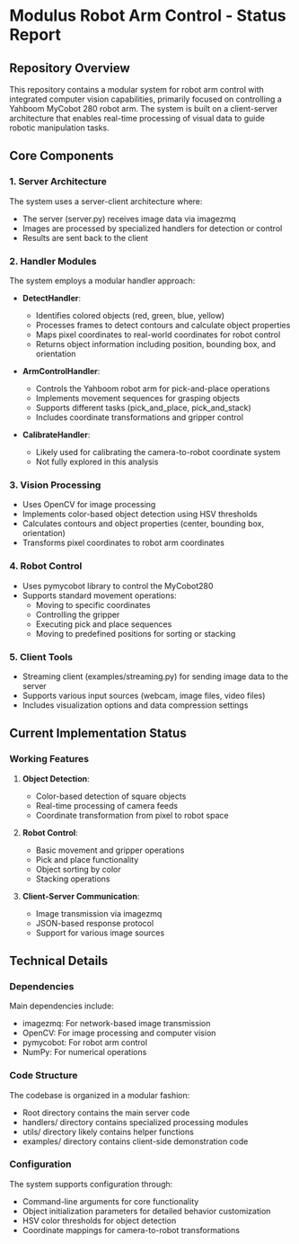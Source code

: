 # Modulus Robot Arm Control - Status Report

## Repository Overview

This repository contains a modular system for robot arm control with integrated computer vision capabilities, primarily focused on controlling a Yahboom MyCobot 280 robot arm. The system is built on a client-server architecture that enables real-time processing of visual data to guide robotic manipulation tasks.

## Core Components

### 1. Server Architecture

The system uses a server-client architecture where:
- The server (server.py) receives image data via imagezmq
- Images are processed by specialized handlers for detection or control
- Results are sent back to the client

### 2. Handler Modules

The system employs a modular handler approach:

- **DetectHandler**:
  - Identifies colored objects (red, green, blue, yellow)
  - Processes frames to detect contours and calculate object properties
  - Maps pixel coordinates to real-world coordinates for robot control
  - Returns object information including position, bounding box, and orientation

- **ArmControlHandler**:
  - Controls the Yahboom robot arm for pick-and-place operations
  - Implements movement sequences for grasping objects
  - Supports different tasks (pick_and_place, pick_and_stack)
  - Includes coordinate transformations and gripper control

- **CalibrateHandler**:
  - Likely used for calibrating the camera-to-robot coordinate system
  - Not fully explored in this analysis

### 3. Vision Processing

- Uses OpenCV for image processing
- Implements color-based object detection using HSV thresholds
- Calculates contours and object properties (center, bounding box, orientation)
- Transforms pixel coordinates to robot arm coordinates

### 4. Robot Control

- Uses pymycobot library to control the MyCobot280
- Supports standard movement operations:
  - Moving to specific coordinates
  - Controlling the gripper
  - Executing pick and place sequences
  - Moving to predefined positions for sorting or stacking

### 5. Client Tools

- Streaming client (examples/streaming.py) for sending image data to the server
- Supports various input sources (webcam, image files, video files)
- Includes visualization options and data compression settings

## Current Implementation Status

### Working Features

1. **Object Detection**:
   - Color-based detection of square objects
   - Real-time processing of camera feeds
   - Coordinate transformation from pixel to robot space

2. **Robot Control**:
   - Basic movement and gripper operations
   - Pick and place functionality
   - Object sorting by color
   - Stacking operations

3. **Client-Server Communication**:
   - Image transmission via imagezmq
   - JSON-based response protocol
   - Support for various image sources

## Technical Details

### Dependencies

Main dependencies include:
- imagezmq: For network-based image transmission
- OpenCV: For image processing and computer vision
- pymycobot: For robot arm control
- NumPy: For numerical operations

### Code Structure

The codebase is organized in a modular fashion:
- Root directory contains the main server code
- handlers/ directory contains specialized processing modules
- utils/ directory likely contains helper functions
- examples/ directory contains client-side demonstration code

### Configuration

The system supports configuration through:
- Command-line arguments for core functionality
- Object initialization parameters for detailed behavior customization
- HSV color thresholds for object detection
- Coordinate mappings for camera-to-robot transformations
